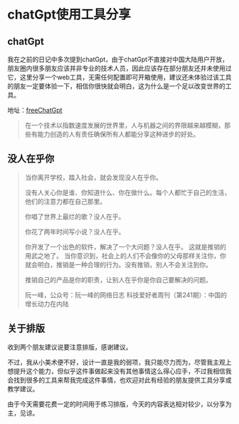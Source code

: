 # chatGpt使用工具分享

## chatGpt

我在之前的日记中多次提到chatGpt，由于chatGpt不直接对中国大陆用户开放，朋友圈内很多朋友应该并非专业的技术人员，因此应该存在部分朋友还并未使用过它，这里分享一个web工具，无需任何配置即可开箱使用，建议还未体验过该工具的朋友一定要体验一下，相信你很快就会明白，这为什么是一个足以改变世界的工具。

地址：[freeChatGpt](https://freechatgpt.chat/)

> 在一个技术以指数速度发展的世界里，人与机器之间的界限越来越模糊，那些有能力创造的人有责任确保所有人都能分享这种进步的好处。

## 没人在乎你

> 当你离开学校，踏入社会，就会发现没人在乎你。
>
>没有人关心你是谁、你知道什么、你在做什么。每个人都忙于自己的生活，他们的注意力都在自己那里。
>
>你唱了世界上最烂的歌？没人在乎。
>
>你花了两年时间写小说？没人在乎。
>
>你开发了一个出色的软件，解决了一个大问题？没人在乎。
>这就是推销的用武之地了。
>当你意识到，社会上的人们不会像你的父母那样关注你，你就会明白，推销是一种合理的行为。没有推销，别人不会关注到你。
>
>推销自己的产品是你的职责，让别人在乎你是你自己要解决的问题。
>
>阮一峰，公众号：阮一峰的网络日志
科技爱好者周刊（第241期）：中国的增长动力在内陆

## 关于排版

收到两个朋友建议说要注意排版，感谢建议。

不过，我从小美术便不好，设计一直是我的弱项，我只能尽力而为，尽管我主观上想提升这个能力，但似乎这件事做起来没有其他事情这么得心应手，不过我相信我会找到很多的工具来帮我完成这件事情，也欢迎对此有经验的朋友提供工具分享或教学建议。

由于今天需要花费一定的时间用于练习排版，今天的内容表达相对较少，以分享为主，见谅。